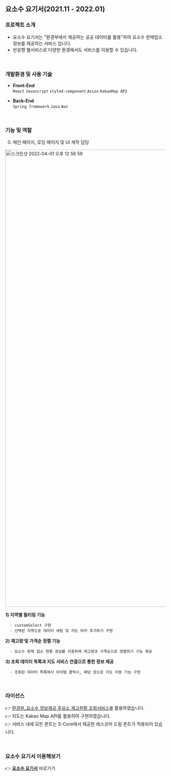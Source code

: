 ## 요소수 요기서(2021.11 - 2022.01)

### 프로젝트 소개
- 요소수 요기서는 "환경부에서 제공하는 공공 데이터를 활용"하여 요소수 판매업소 정보를 제공하는 서비스 입니다.
- 반응형 웹서비스로 다양한 환경에서도 서비스를 이용할 수 있습니다.

<br/>


### 개발환경 및 사용 기술
- **Front-End** <br/>
`React`  `Javascript`  `styled-component`  `Axios`  `KakaoMap API`

- **Back-End** <br/>
`Spring framework`  `Java`  `Aws`

<br/>

### 기능 및 역할
0) 메인 페이지, 로딩 페이지 및 UI 제작 담당
<img width="1436" alt="스크린샷 2022-04-01 오후 12 56 59" src="https://user-images.githubusercontent.com/38373150/161192252-0d048ff8-a821-48b6-a3ac-5f9f3e8c5f33.png">




**1) 지역별 필터링 기능**
```
  - customSelect 구현
  - 선택된 지역으로 데이터 세팅 및 지도 마커 추가하기 구현
```

**2) 재고량 및 가격순 정렬 기능**
```
  - 요소수 판매 업소 현황 정보를 이용하여 재고량과 가격순으로 정렬하기 기능 제공
```
**3) 조회 데이터 목록과 지도 서비스 연결으르 통한 정보 제공**
```
  - 조회된 데이터 목록에서 아이템 클릭시, 해당 장소로 지도 이동 기능 구현
```
<br/>

### 라이선스
👉 [환경부_요소수 정보제공 주유소 재고현황 조회서비스](https://www.data.go.kr/data/15095040/openapi.do#/API%20%EB%AA%A9%EB%A1%9D/GETinventory)를 활용하였습니다. <br />
👉 지도는 Kakao Map API를 활용하여 구현하였습니다.<br />
👉 서비스 내에 모든 폰트는 S-Core에서 제공한 에스코어 드림 폰트가 적용되어 있습니다.<br />

<br/>

### 요소수 요기서 이용해보기
👉 **[요소수 요기서](http://yososu-yogi.shop/)** 바로가기
